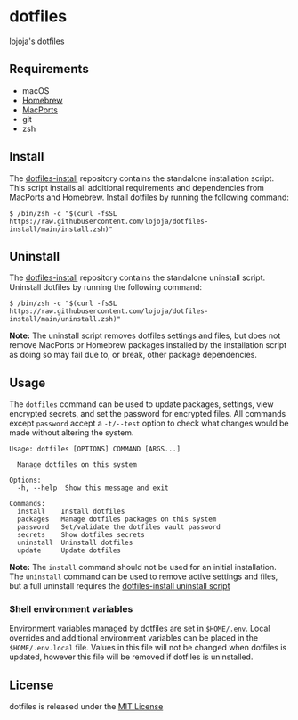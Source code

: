 # dotfiles

lojoja's dotfiles


## Requirements

- macOS
- [Homebrew](https://brew.sh)
- [MacPorts](https://macports.org)
- git
- zsh


## Install

The [dotfiles-install](https://github.com/lojoja/dotfiles-install) repository contains the standalone installation script. This script installs all additional requirements and dependencies from MacPorts and Homebrew. Install dotfiles by running the following command:

```
$ /bin/zsh -c "$(curl -fsSL https://raw.githubusercontent.com/lojoja/dotfiles-install/main/install.zsh)"
```


## Uninstall

The [dotfiles-install](https://github.com/lojoja/dotfiles-install) repository contains the standalone uninstall script. Uninstall dotfiles by running the following command:

```
$ /bin/zsh -c "$(curl -fsSL https://raw.githubusercontent.com/lojoja/dotfiles-install/main/uninstall.zsh)"
```

**Note:** The uninstall script removes dotfiles settings and files, but does not remove MacPorts or Homebrew packages installed by the installation script as doing so may fail due to, or break, other package dependencies.


## Usage

The `dotfiles` command can be used to update packages, settings, view encrypted secrets, and set the password for encrypted files. All commands except `password` accept a `-t/--test` option to check what changes would be made without altering the system.

```
Usage: dotfiles [OPTIONS] COMMAND [ARGS...]

  Manage dotfiles on this system

Options:
  -h, --help  Show this message and exit

Commands:
  install    Install dotfiles
  packages   Manage dotfiles packages on this system
  password   Set/validate the dotfiles vault password
  secrets    Show dotfiles secrets
  uninstall  Uninstall dotfiles
  update     Update dotfiles
```

**Note:** The `install` command should not be used for an initial installation. The `uninstall` command can be used to remove active settings and files, but a full uninstall requires the [dotfiles-install uninstall script](#Uninstall)


### Shell environment variables

Environment variables managed by dotfiles are set in `$HOME/.env`. Local overrides and additional environment variables can be placed in the `$HOME/.env.local` file. Values in this file will not be changed when dotfiles is updated, however this file will be removed if dotfiles is uninstalled.


## License

dotfiles is released under the [MIT License](./LICENSE)
